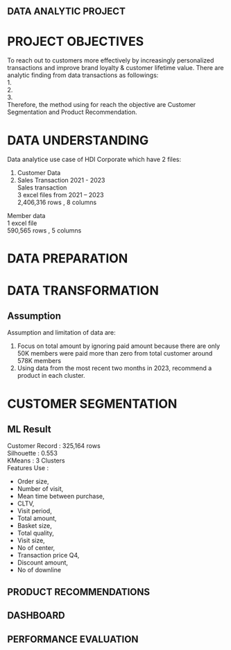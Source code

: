 ## DATA ANALYTIC PROJECT      
# PROJECT OBJECTIVES    
To reach out to customers more effectively by increasingly personalized transactions and improve brand loyalty & customer lifetime value.
There are analytic finding from data transactions as followings:    
1.    
2.    
3.    
Therefore, the method using for reach the objective are Customer Segmentation and Product Recommendation.     
# DATA UNDERSTANDING     
Data analytice use case of HDI Corporate which have 2 files:     
1) Customer Data     
2) Sales Transaction 2021 - 2023     
Sales transaction     
3 excel files from 2021 – 2023     
2,406,316 rows , 8 columns     

Member data      
1 excel file     
590,565 rows , 5 columns     

# DATA PREPARATION        



# DATA TRANSFORMATION     
## Assumption
Assumption and limitation of data are:     
1. Focus on total amount by ignoring paid amount because there are only 50K members were paid more than zero from total customer around 578K members     
2. Using data from the most recent two months in 2023, recommend a product in each cluster.

# CUSTOMER SEGMENTATION     
## ML Result     
Customer Record : 325,164 rows     
Silhouette : 0.553      
KMeans : 3 Clusters   
Features Use :
- Order size,     
- Number of visit,      
- Mean time between purchase,      
- CLTV,      
- Visit period,      
- Total amount,      
- Basket size,    
- Total quality,     
- Visit size,      
- No of center,      
- Transaction price Q4,      
- Discount amount,      
- No of downline

## PRODUCT RECOMMENDATIONS     

## DASHBOARD     

## PERFORMANCE EVALUATION



